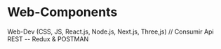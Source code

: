 # Web-Components
Web-Dev (CSS, JS, React.js, Node.js, Next.js, Three,js) // Consumir Api REST -- Redux &amp; POSTMAN
